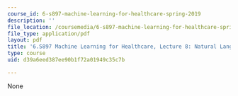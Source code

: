 ```yaml
---
course_id: 6-s897-machine-learning-for-healthcare-spring-2019
description: ''
file_location: /coursemedia/6-s897-machine-learning-for-healthcare-spring-2019/d39a6eed387ee90b1f72a01949c35c7b_MIT6_S897S19_lec8.pdf
file_type: application/pdf
layout: pdf
title: '6.S897 Machine Learning for Healthcare, Lecture 8: Natural Language Processing'
type: course
uid: d39a6eed387ee90b1f72a01949c35c7b

---
```

None